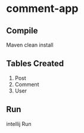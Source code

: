 # comment-app

## Compile
Maven clean install 


## Tables Created
1. Post 
2. Comment
3. User


## Run
intellij Run 
